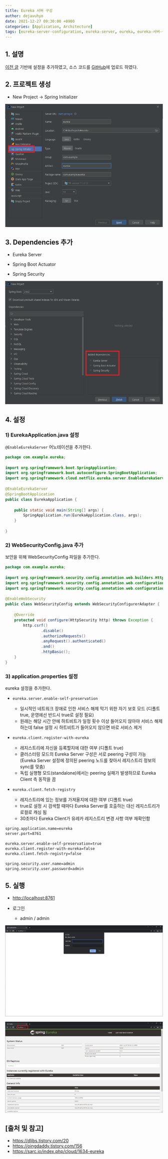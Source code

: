 ```yaml
---
title: Eureka 서버 구성
author: dejavuhyo
date: 2021-12-27 09:30:00 +0900
categories: [Application, Architecture]
tags: [eureka-server-configuration, eureka-server, eureka, eureka-서버-구성, eureka-서버, msa, spring-cloud, spring-cloud-netflix]
---
```


## 1. 설명
[이전 글](https://dejavuhyo.github.io/posts/eureka/) 기반에 설정을 추가하였고, 소스 코드를 [GitHub](https://github.com/dejavuhyo/eureka-server)에 업로드 하였다.

## 2. 프로젝트 생성

* New Project → Spring Initializer

![spring-initializer](/assets/img/2021-12-27-eureka-server-configuration/spring-initializer.png)

## 3. Dependencies 추가

* Eureka Server

* Spring Boot Actuator

* Spring Security

![added-dependencies](/assets/img/2021-12-27-eureka-server-configuration/added-dependencies.png)

## 4. 설정

### 1) EurekaApplication.java 설정
```@EnableEurekaServer``` 어노테이션을 추가한다.

```java
package com.example.eureka;

import org.springframework.boot.SpringApplication;
import org.springframework.boot.autoconfigure.SpringBootApplication;
import org.springframework.cloud.netflix.eureka.server.EnableEurekaServer;

@EnableEurekaServer
@SpringBootApplication
public class EurekaApplication {

    public static void main(String[] args) {
        SpringApplication.run(EurekaApplication.class, args);
    }

}
```

### 2) WebSecurityConfig.java 추가
보안을 위해 WebSecurityConfig 파일을 추가한다.

```java
package com.example.eureka;

import org.springframework.security.config.annotation.web.builders.HttpSecurity;
import org.springframework.security.config.annotation.web.configuration.EnableWebSecurity;
import org.springframework.security.config.annotation.web.configuration.WebSecurityConfigurerAdapter;

@EnableWebSecurity
public class WebSecurityConfig extends WebSecurityConfigurerAdapter {

    @Override
    protected void configure(HttpSecurity http) throws Exception {
        http.csrf()
                .disable()
                .authorizeRequests()
                .anyRequest().authenticated()
                .and()
                .httpBasic();
    }
}
```

### 3) application.properties 설정
eureka 설정을 추가한다.

* ```eureka.server.enable-self-preservation```
  - 일시적인 네트워크 장애로 인한 서비스 해제 막기 위한 자기 보호 모드 (디폴트 true, 운영에선 반드시 true로 설정 필요)
  - 원래는 해당 시간 안에 하트비트가 일정 횟수 이상 들어오지 않아야 서비스 해제하는데 false 설정 시 하트비트가 들어오지 않으면 바로 서비스 제거

* ```eureka.client.register-with-eureka```
  - 레지스트리에 자신을 등록할지에 대한 여부 (디폴트 true)
  - 클러스터링 모드의 Eureka Server 구성은 서로 peering 구성이 가능 (Eureka Server 설정에 정의된 peering 노드를 찾아서 레지스트리 정보의 sync를 맞춤)
  - 독립 실행형 모드(standalone)에서는 peering 실패가 발생하므로 Eureka Client 측 동작을 끔

* ```eureka.client.fetch-registry```
  - 레지스트리에 있는 정보를 가져올지에 대한 여부 (디폴트 true)
  - true로 설정 시 검색할 때마다 Eureka Server를 호출하는 대신 레지스트리가 로컬로 캐싱 됨
  - 30초마다 Eureka Client가 유레카 레지스트리 변경 사항 여부 재확인함

```properties
spring.application.name=eureka
server.port=8761

eureka.server.enable-self-preservation=true
eureka.client.register-with-eureka=false
eureka.client.fetch-registry=false

spring.security.user.name=admin
spring.security.user.password=admin
```

## 5. 실행

* <http://localhost:8761>

* 로그인
  - admin / admin

![login](/assets/img/2021-12-27-eureka-server-configuration/login.png)

![spring-eureka](/assets/img/2021-12-27-eureka-server-configuration/spring-eureka.png)

## [출처 및 참고]
* <https://dlibs.tistory.com/20>
* <https://oingdaddy.tistory.com/156>
* <https://sarc.io/index.php/cloud/1634-eureka>
